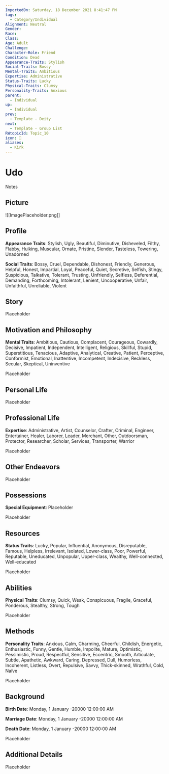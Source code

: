 ```yaml
---
ImportedOn: Saturday, 18 December 2021 8:41:47 PM
tags:
  - Category/Individual
Alignment: Neutral
Gender: 
Race: 
Class: 
Age: Adult
Challenge: 
Character-Role: Friend
Condition: Dead
Appearance-Traits: Stylish
Social-Traits: Bossy
Mental-Traits: Ambitious
Expertise: Administrative
Status-Traits: Lucky
Physical-Traits: Clumsy
Personality-Traits: Anxious
parent:
  - Individual
up:
  - Individual
prev:
  - Template - Deity
next:
  - Template - Group List
RWtopicId: Topic_10
icon: 👑
aliases:
  - Kirk
---
```

# Udo

Notes


## Picture
![[ImagePlaceholder.png]]


## Profile
**Appearance Traits**: Stylish, Ugly, Beautiful, Diminutive, Disheveled, Filthy, Flabby, Hulking, Muscular, Ornate, Pristine, Slender, Tasteless, Towering, Unadorned

**Social Traits**: Bossy, Cruel, Dependable, Dishonest, Friendly, Generous, Helpful, Honest, Impartial, Loyal, Peaceful, Quiet, Secretive, Selfish, Stingy, Suspicious, Talkative, Tolerant, Trusting, Unfriendly, Selfless, Deferential, Demanding, Forthcoming, Intolerant, Lenient, Uncooperative, Unfair, Unfaithful, Unreliable, Violent


## Story
Placeholder

## Motivation and Philosophy
**Mental Traits**: Ambitious, Cautious, Complacent, Courageous, Cowardly, Decisive, Impatient, Independent, Intelligent, Religious, Skillful, Stupid, Superstitious, Tenacious, Adaptive, Analytical, Creative, Patient, Perceptive, Conformist, Emotional, Inattentive, Incompetent, Indecisive, Reckless, Secular, Skeptical, Uninventive

Placeholder

## Personal Life
Placeholder

## Professional Life
**Expertise**: Administrative, Artist, Counselor, Crafter, Criminal, Engineer, Entertainer, Healer, Laborer, Leader, Merchant, Other, Outdoorsman, Protector, Researcher, Scholar, Services, Transporter, Warrior

Placeholder

## Other Endeavors
Placeholder

## Possessions
**Special Equipment**: Placeholder

Placeholder

## Resources
**Status Traits**: Lucky, Popular, Influential, Anonymous, Disreputable, Famous, Helpless, Irrelevant, Isolated, Lower-class, Poor, Powerful, Reputable, Uneducated, Unpopular, Upper-class, Wealthy, Well-connected, Well-educated

Placeholder

## Abilities
**Physical Traits**: Clumsy, Quick, Weak, Conspicuous, Fragile, Graceful, Ponderous, Stealthy, Strong, Tough

Placeholder

## Methods
**Personality Traits**: Anxious, Calm, Charming, Cheerful, Childish, Energetic, Enthusiastic, Funny, Gentle, Humble, Impolite, Mature, Optimistic, Pessimistic, Proud, Respectful, Sensitive, Eccentric, Smooth, Articulate, Subtle, Apathetic, Awkward, Caring, Depressed, Dull, Humorless, Incoherent, Listless, Overt, Repulsive, Savvy, Thick-skinned, Wrathful, Cold, Naïve

Placeholder

## Background
**Birth Date**: Monday, 1 January -20000 12:00:00 AM

**Marriage Date**: Monday, 1 January -20000 12:00:00 AM

**Death Date**: Monday, 1 January -20000 12:00:00 AM

Placeholder

## Additional Details
Placeholder

